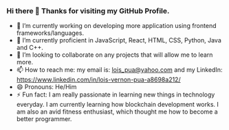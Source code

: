 ### Hi there 👋 Thanks for visiting my GitHub Profile.


- 🔭 I’m currently working on developing more application using frontend frameworks/languages.
- 🌱 I’m currently proficient in JavaScript, React, HTML, CSS, Python, Java and C++.
- 👯 I’m looking to collaborate on any projects that will allow me to learn more.
- 📫 How to reach me: my email is: lois_pua@yahoo.com and my LinkedIn: https://www.linkedin.com/in/lois-vernon-pua-a8698a212/
- 😄 Pronouns: He/Him
- ⚡ Fun fact: I am really passionate in learning new things in technology everyday. I am currently learning how blockchain development works. I am also an avid fitness enthusiast, which thought me how to become a better programmer.

